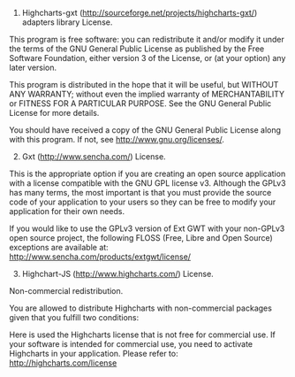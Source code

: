 1) Highcharts-gxt (http://sourceforge.net/projects/highcharts-gxt/) 
adapters library License.

This program is free software: you can redistribute it and/or modify
it under the terms of the GNU General Public License as published by
the Free Software Foundation, either version 3 of the License, or
(at your option) any later version.

This program is distributed in the hope that it will be useful,
but WITHOUT ANY WARRANTY; without even the implied warranty of
MERCHANTABILITY or FITNESS FOR A PARTICULAR PURPOSE.  See the
GNU General Public License for more details.

You should have received a copy of the GNU General Public License
along with this program.  If not, see <http://www.gnu.org/licenses/>.

2) Gxt (http://www.sencha.com/) License.

This is the appropriate option if you are creating an open source
application with a license compatible with the GNU GPL license v3.
Although the GPLv3 has many terms, the most important is that you must
provide the source code of your application to your users so they can
be free to modify your application for their own needs.

If you would like to use the GPLv3 version of Ext GWT with your 
non-GPLv3 open source project, the following FLOSS
(Free, Libre and Open Source) exceptions are available at:
http://www.sencha.com/products/extgwt/license/

3) Highchart-JS (http://www.highcharts.com/) License.

Non-commercial redistribution.

You are allowed to distribute Highcharts with non-commercial
packages given that you fulfill two conditions:

Here is used the Highcharts license that is not free for commercial use.
If your software is intended for commercial use, you need to activate
Highcharts in your application. Please refer to:
http://highcharts.com/license

